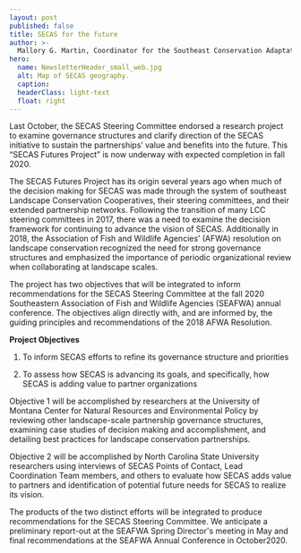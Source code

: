 ```yaml
---
layout: post
published: false
title: SECAS for the future
author: >-
  Mallory G. Martin, Coordinator for the Southeast Conservation Adaptation Strategy
hero:
  name: NewsletterHeader_small_web.jpg
  alt: Map of SECAS geography.
  caption: 
  headerClass: light-text
  float: right
---
```

Last October, the SECAS Steering Committee endorsed a research project to examine governance structures and clarify direction of the SECAS initiative to sustain the partnerships’ value and benefits into the future. This “SECAS Futures Project” is now underway with expected completion in fall 2020.<!--more-->

The SECAS Futures Project has its origin several years ago when much of the decision making for SECAS was made through the system of southeast Landscape Conservation Cooperatives, their steering committees, and their extended partnership networks. Following the transition of many LCC steering committees in 2017, there was a need to examine the decision framework for continuing to advance the vision of SECAS. Additionally in 2018, the Association of Fish and Wildlife Agencies’ (AFWA) resolution on landscape conservation recognized the need for strong governance structures and emphasized the importance of periodic organizational review when collaborating at landscape scales.  

The project has two objectives that will be integrated to inform recommendations for the SECAS Steering Committee at the fall 2020 Southeastern Association of Fish and Wildlife Agencies (SEAFWA) annual conference. The objectives align directly with, and are informed by, the guiding principles and recommendations of the 2018 AFWA Resolution. 

**Project Objectives**
1. To inform SECAS efforts to refine its governance structure and priorities

2. To assess how SECAS is advancing its goals, and specifically, how SECAS is adding value to partner organizations

Objective 1 will be accomplished by researchers at the University of Montana Center for Natural Resources and Environmental Policy by reviewing other landscape-scale partnership governance structures, examining case studies of decision making and accomplishment, and detailing best practices for landscape conservation partnerships.

Objective 2 will be accomplished by North Carolina State University researchers using interviews of SECAS Points of Contact, Lead Coordination Team members, and others to evaluate how SECAS adds value to partners and identification of potential future needs for SECAS to realize its vision. 

The products of the two distinct efforts will be integrated to produce recommendations for the SECAS Steering Committee. We anticipate a preliminary report-out at the SEAFWA Spring Director's meeting in May and final recommendations at the SEAFWA Annual Conference in October2020.   

